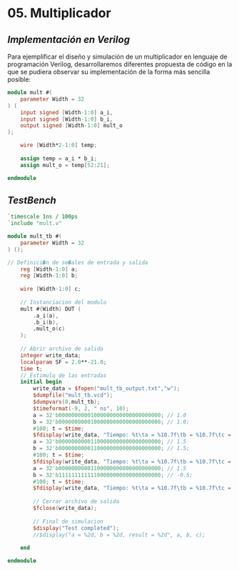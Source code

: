 # 05. Multiplicador

## _Implementación en Verilog_
Para ejemplificar el diseño y simulación de un multiplicador en lenguaje de programación Verilog, desarrollaremos diferentes propuesta de código en la que se pudiera observar su implementación de la forma más sencilla posible:

```verilog
module mult #(
	parameter Width = 32
) (
	input signed [Width-1:0] a_i,
	input signed [Width-1:0] b_i,
	output signed [Width-1:0] mult_o
);

	wire [Width*2-1:0] temp;
	
	assign temp = a_i * b_i;
	assign mult_o = temp[52:21];

endmodule
```

## _TestBench_
```verilog
`timescale 1ns / 100ps
`include "mult.v"

module mult_tb #(
	parameter Width = 32
) ();

// Definici�n de se�ales de entrada y salida
	reg [Width-1:0] a;
	reg [Width-1:0] b;
	
	wire [Width-1:0] c;
	
	// Instanciacion del modulo
	mult #(Width) DUT (
		.a_i(a),
		.b_i(b),
		.mult_o(c)
	);
	
	// Abrir archivo de salida
	integer write_data;
	localparam SF = 2.0**-21.0;
	time t;
	// Estimulo de las entradas
	initial begin
		write_data = $fopen("mult_tb_output.txt","w");
		$dumpfile("mult_tb.vcd");
		$dumpvars(0,mult_tb);
		$timeformat(-9, 2, " ns", 10);
		a = 32'b00000000001000000000000000000000; // 1.0
		b = 32'b00000000001000000000000000000000; // 1.0;
		#100; t = $time;
		$fdisplay(write_data, "Tiempo: %t\ta = %10.7f\tb = %10.7f\tc = %10.7f",t,$itor(a)*SF,$itor(b)*SF,$itor(c)*SF);
		a = 32'b00000000001100000000000000000000; // 1.5
		b = 32'b00000000001100000000000000000000; // 1.5;
		#100; t = $time;
		$fdisplay(write_data, "Tiempo: %t\ta = %10.7f\tb = %10.7f\tc = %10.7f",t,$itor(a)*SF,$itor(b)*SF,$itor(c)*SF);
		a = 32'b00000000001100000000000000000000; // 1.5
		b = 32'b11111111111100000000000000000000; // -0.5;
		#100; t = $time;
		$fdisplay(write_data, "Tiempo: %t\ta = %10.7f\tb = %10.7f\tc = %10.7f",t,$itor(a)*SF,$itor(b)*SF,$itor(c)*SF);
		
		// Cerrar archivo de salida
		$fclose(write_data);
		
		// Final de simulacion
		$display("Test completed");
		//$display("a = %2d, b = %2d, result = %2d", a, b, c);
	
	end

endmodule
```
